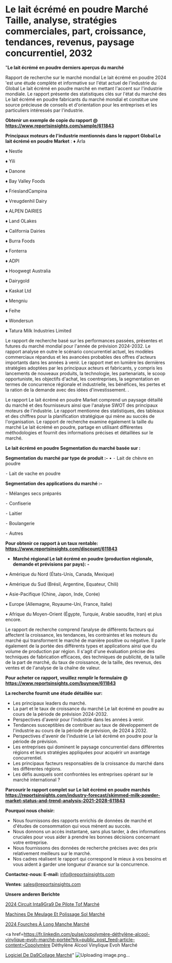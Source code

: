 # Le lait écrémé en poudre Marché Taille, analyse, stratégies commerciales, part, croissance, tendances, revenus, paysage concurrentiel, 2032

"<strong>Le lait écrémé en poudre derniers aperçus du marché</strong>

Rapport de recherche sur le marché mondial Le lait écrémé en poudre 2024 'est une étude complète et informative sur l'état actuel de l'industrie du Global Le lait écrémé en poudre marché en mettant l'accent sur l'industrie mondiale. Le rapport présente des statistiques clés sur l'état du marché des Le lait écrémé en poudre fabricants du marché mondial et constitue une source précieuse de conseils et d'orientation pour les entreprises et les particuliers intéressés par l'industrie.

<strong>Obtenir un exemple de copie du rapport @ <a href=https://www.reportsinsights.com/sample/611843>https://www.reportsinsights.com/sample/611843</a></strong>

<strong>Principaux moteurs de l'industrie mentionnés dans le rapport Global Le lait écrémé en poudre Market</strong> :
♦ Arla

♦ Nestle

♦ Yili

♦ Danone

♦ Bay Valley Foods

♦ FrieslandCampina

♦ Vreugdenhil Dairy

♦ ALPEN DAIRIES

♦ Land OLakes

♦ California Dairies

♦ Burra Foods

♦ Fonterra

♦ ADPI

♦ Hoogwegt Australia

♦ Dairygold

♦ Kaskat Ltd

♦ Mengniu

♦ Feihe

♦ Wondersun

♦ Tatura Milk Industries Limited

Le rapport de recherche basé sur les performances passées, présentes et futures du marché mondial pour l'année de prévision 2024-2032. Le rapport analyse en outre le scénario concurrentiel actuel, les modèles commerciaux répandus et les avancées probables des offres d'acteurs importants dans les années à venir. Le rapport met en lumière les dernières stratégies adoptées par les principaux acteurs et fabricants, y compris les lancements de nouveaux produits, la technologie, les partenariats, le scoop opportuniste, les objectifs d'achat, les coentreprises, la segmentation en termes de concurrence régionale et industrielle, les bénéfices, les pertes et la ration de la demande avec des idées d'investissement. .

Le rapport Le lait écrémé en poudre Market comprend un paysage détaillé du marché et des fournisseurs ainsi que l'analyse SWOT des principaux moteurs de l'industrie. Le rapport mentionne des statistiques, des tableaux et des chiffres pour la planification stratégique qui mène au succès de l'organisation. Le rapport de recherche examine également la taille du marché Le lait écrémé en poudre, partage en utilisant différentes méthodologies et fournit des informations précises et détaillées sur le marché.

<strong>Le lait écrémé en poudre Segmentation du marché basée sur :</strong>

<strong>Segmentation du marché par type de produit :-</strong>
•
⁃ Lait de chèvre en poudre

⁃ Lait de vache en poudre

<strong>Segmentation des applications du marché :-</strong>

⁃ Mélanges secs préparés

⁃ Confiserie

⁃ Laitier

⁃ Boulangerie

⁃ Autres

<strong>Pour obtenir ce rapport à un taux rentable: <a href=https://www.reportsinsights.com/discount/611843>https://www.reportsinsights.com/discount/611843</a></strong>
<ul>
  <li><strong>Marché régional Le lait écrémé en poudre (production régionale, demande et prévisions par pays): -</strong></li>
</ul>
• Amérique du Nord (États-Unis, Canada, Mexique)

• Amérique du Sud (Brésil, Argentine, Equateur, Chili)

• Asie-Pacifique (Chine, Japon, Inde, Corée)

• Europe (Allemagne, Royaume-Uni, France, Italie)

• Afrique du Moyen-Orient (Égypte, Turquie, Arabie saoudite, Iran) et plus encore.

Le rapport de recherche comprend l’analyse de différents facteurs qui affectent la croissance, les tendances, les contraintes et les moteurs du marché qui transforment le marché de manière positive ou négative. Il parle également de la portée des différents types et applications ainsi que du volume de production par région. Il s'agit d'une évaluation précise des techniques de fabrication efficaces, des techniques de publicité, de la taille de la part de marché, du taux de croissance, de la taille, des revenus, des ventes et de l'analyse de la chaîne de valeur.

<strong>Pour acheter ce rapport, veuillez remplir le formulaire @   <a href=https://www.reportsinsights.com/buynow/611843>https://www.reportsinsights.com/buynow/611843</a></strong>

<strong>La recherche fournit une étude détaillée sur:</strong>
<ul>
  <li>Les principaux leaders du marché.</li>
  <li>La part et le taux de croissance du marché Le lait écrémé en poudre au cours de la période de prévision 2024-2032.</li>
  <li>Perspectives d'avenir pour l'industrie dans les années à venir.</li>
  <li>Tendances susceptibles de contribuer au taux de développement de l'industrie au cours de la période de prévision, de 2024 à 2032.</li>
  <li>Perspectives d'avenir de l'industrie Le lait écrémé en poudre pour la période de prévision.</li>
  <li>Les entreprises qui dominent le paysage concurrentiel dans différentes régions et leurs stratégies appliquées pour acquérir un avantage concurrentiel.</li>
  <li>Les principaux facteurs responsables de la croissance du marché dans les différentes régions.</li>
  <li>Les défis auxquels sont confrontées les entreprises opérant sur le marché international ?</li>
</ul>

<strong>Parcourir le rapport complet sur Le lait écrémé en poudre marchés <a href=https://reportsinsights.com/industry-forecast/skimmed-milk-powder-market-status-and-trend-analysis-2021-2028-611843>https://reportsinsights.com/industry-forecast/skimmed-milk-powder-market-status-and-trend-analysis-2021-2028-611843</a></strong>

<strong>Pourquoi nous choisir:</strong>
<ul>
  <li>Nous fournissons des rapports enrichis de données de marché et d'études de consommation qui vous mènent au succès.</li>
  <li>Nous donnons un accès instantané, sans plus tarder, à des informations cruciales pour vous aider à prendre les bonnes décisions concernant votre entreprise.</li>
  <li>Nous fournissons des données de recherche précises avec des prix relativement meilleurs sur le marché.</li>
  <li>Nos cadres réalisent le rapport qui correspond le mieux à vos besoins et vous aident à garder une longueur d'avance sur la concurrence.</li>
</ul>
<strong>Contactez-nous:
</strong><strong>E-mail:</strong> <a href=mailto:info@reportsinsights.com>info@reportsinsights.com</a>

<strong>Ventes</strong>: <a href=mailto:sales@reportsinsights.com>sales@reportsinsights.com</a>

<strong>Unsere anderen Berichte</strong>

<a href=https://www.linkedin.com/pulse/2024-circuit-int%C3%A9gr%C3%A9-de-pilote-tof-march%C3%A9-rapport-ey70c/>2024 Circuit Inta9Gra9 De Pilote Tof Marché</a>

<a href=https://www.linkedin.com/pulse/machines-de-meulage-et-polissage-sol-march%C3%A9-ldgec/>Machines De Meulage Et Polissage Sol Marché</a>

<a href=https://www.linkedin.com/pulse/2024-fourches-à-long-manche-marché-principaux-skdrc/>2024 Fourches À Long Manche Marché</a>

<a href=https://fr.linkedin.com/pulse/copolymère-déthylène-alcool-vinylique-evoh-marché-portée?trk=public_post_feed-article-content>Copolymère Déthylène Alcool Vinylique Evoh Marché</a>

<a href=https://www.linkedin.com/pulse/logiciel-de-d%C3%A9collage-march%C3%A9-analyse-historique-qjbpf/>Logiciel De Da9Collage Marché</a>"
![Uploading image.png…]()
